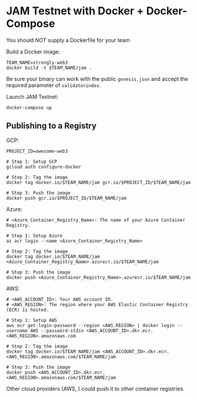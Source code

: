 # JAM Testnet with Docker + Docker-Compose

You should _NOT_ supply a Dockerfile for your team

Build a Docker image:
```
TEAM_NAME=strongly-web3
docker build -t $TEAM_NAME/jam .
```

Be sure your binary can work with the public `genesis.json` and accept the required parameter of `validatorindex`.

Launch JAM Testnet:
```
docker-compose up
```

## Publishing to a Registry

GCP:
```
PROJECT_ID=awesome-web3

# Step 1: Setup GCP
gcloud auth configure-docker

# Step 2: Tag the image
docker tag docker.io/$TEAM_NAME/jam gcr.io/$PROJECT_ID/$TEAM_NAME/jam

# Step 3: Push the image
docker push gcr.io/$PROJECT_ID/$TEAM_NAME/jam
```

Azure:

```
# <Azure_Container_Registry_Name>: The name of your Azure Container Registry.

# Step 1: Setup Azure
az acr login --name <Azure_Container_Registry_Name>

# Step 2: Tag the image
docker tag docker.io/$TEAM_NAME/jam <Azure_Container_Registry_Name>.azurecr.io/$TEAM_NAME/jam

# Step 3: Push the image
docker push <Azure_Container_Registry_Name>.azurecr.io/$TEAM_NAME/jam
```

AWS:
```
# <AWS_ACCOUNT_ID>: Your AWS account ID.
# <AWS_REGION>: The region where your AWS Elastic Container Registry (ECR) is hosted.

# Step 1: Setup AWS
aws ecr get-login-password --region <AWS_REGION> | docker login --username AWS --password-stdin <AWS_ACCOUNT_ID>.dkr.ecr.<AWS_REGION>.amazonaws.com

# Step 2: Tag the image
docker tag docker.io/$TEAM_NAME/jam <AWS_ACCOUNT_ID>.dkr.ecr.<AWS_REGION>.amazonaws.com/$TEAM_NAME/jam

# Step 3: Push the image
docker push <AWS_ACCOUNT_ID>.dkr.ecr.<AWS_REGION>.amazonaws.com/$TEAM_NAME/jam
```

Other cloud providers (AWS, ) could push it to other container registries.
